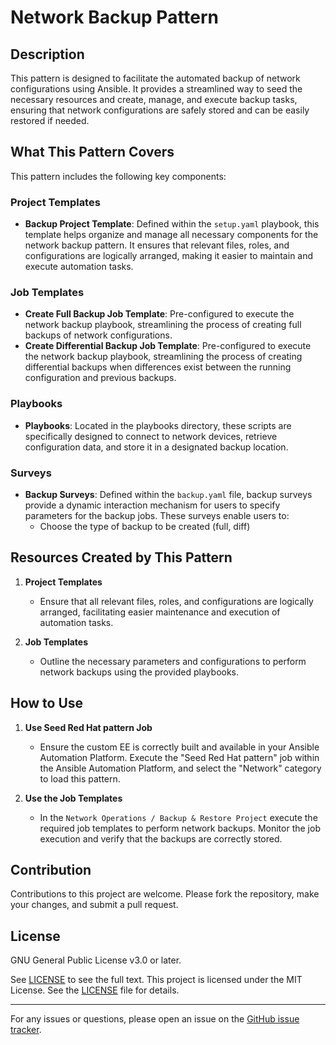 # Network Backup Pattern

## Description

This pattern is designed to facilitate the automated backup of network configurations using Ansible. It provides a streamlined way to seed the necessary resources and create, manage, and execute backup tasks, ensuring that network configurations are safely stored and can be easily restored if needed.

## What This Pattern Covers

This pattern includes the following key components:

### Project Templates

- **Backup Project Template**: Defined within the `setup.yaml` playbook, this template helps organize and manage all necessary components for the network backup pattern. It ensures that relevant files, roles, and configurations are logically arranged, making it easier to maintain and execute automation tasks.

### Job Templates

- **Create Full Backup Job Template**: Pre-configured to execute the network backup playbook, streamlining the process of creating full backups of network configurations.
- **Create Differential Backup Job Template**: Pre-configured to execute the network backup playbook, streamlining the process of creating differential backups when differences exist between the running configuration and previous backups.

### Playbooks

- **Playbooks**: Located in the playbooks directory, these scripts are specifically designed to connect to network devices, retrieve configuration data, and store it in a designated backup location.

### Surveys

- **Backup Surveys**: Defined within the `backup.yaml` file, backup surveys provide a dynamic interaction mechanism for users to specify parameters for the backup jobs. These surveys enable users to:
  - Choose the type of backup to be created (full, diff)

## Resources Created by This Pattern

1. **Project Templates**
    - Ensure that all relevant files, roles, and configurations are logically arranged, facilitating easier maintenance and execution of automation tasks.

2. **Job Templates**
    - Outline the necessary parameters and configurations to perform network backups using the provided playbooks.

## How to Use

1. **Use Seed Red Hat pattern Job**
    - Ensure the custom EE is correctly built and available in your Ansible Automation Platform. Execute the "Seed Red Hat pattern" job within the Ansible Automation Platform, and select the "Network" category to load this pattern.

2. **Use the Job Templates**
    - In the `Network Operations / Backup & Restore Project` execute the required job templates to perform network backups. Monitor the job execution and verify that the backups are correctly stored.

## Contribution

Contributions to this project are welcome. Please fork the repository, make your changes, and submit a pull request.

## License

GNU General Public License v3.0 or later.

See [LICENSE](https://www.gnu.org/licenses/gpl-3.0.txt) to see the full text. This project is licensed under the MIT License. See the [LICENSE](https://github.com/redhat-cop/network.backup/blob/main/LICENSE) file for details.

---

For any issues or questions, please open an issue on the [GitHub issue tracker](https://github.com/redhat-cop/network.backup/issues).
